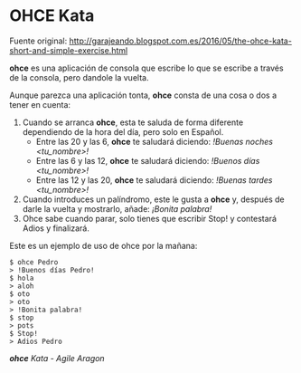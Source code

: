 # OHCE Kata

Fuente original: http://garajeando.blogspot.com.es/2016/05/the-ohce-kata-short-and-simple-exercise.html 

**ohce** es una aplicación de consola que escribe lo que se escribe a través de la consola, pero dandole la vuelta.

Aunque parezca una aplicación tonta, **ohce** consta de una cosa o dos a tener en cuenta:

1. Cuando se arranca **ohce**, esta te saluda de forma diferente dependiendo de la hora del día, pero solo en Español.  
     - Entre las 20 y las 6, **ohce** te saludará diciendo: *!Buenas noches <tu_nombre>!*  
     - Entre las 6 y las 12, **ohce** te saludará diciendo: *!Buenos días <tu_nombre>!*  
     - Entre las 12 y las 20, **ohce** te saludará diciendo: *!Buenas tardes <tu_nombre>!*  
2. Cuando introduces un palíndromo, este le gusta a **ohce** y, después de darle la vuelta y mostrarlo, añade: *¡Bonita palabra!*  
3. Ohce sabe cuando parar, solo tienes que escribir Stop! y contestará Adios <tu nombre> y finalizará.

Este es un ejemplo de uso de ohce por la mañana:  
```
$ ohce Pedro
> !Buenos días Pedro!
$ hola
> aloh
$ oto
> oto
> !Bonita palabra!
$ stop
> pots
$ Stop!
> Adios Pedro
```

_**ohce** Kata - Agile Aragon_
